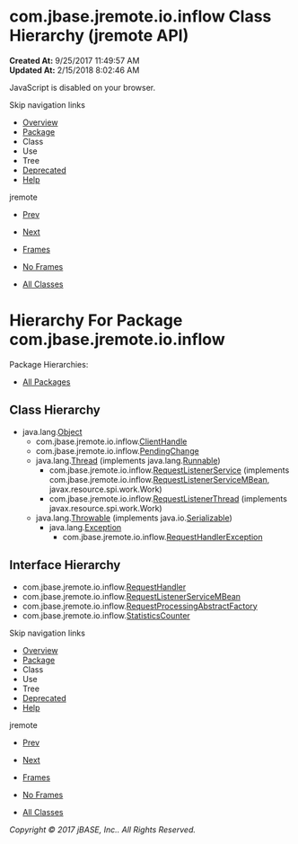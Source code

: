 # com.jbase.jremote.io.inflow Class Hierarchy (jremote   API)

**Created At:** 9/25/2017 11:49:57 AM  
**Updated At:** 2/15/2018 8:02:46 AM  

<!--<br>    try {<br>        if (location.href.indexOf('is-external=true') == -1) {<br>            parent.document.title="com.jbase.jremote.io.inflow Class Hierarchy (jremote   API)";<br>        }<br>    }<br>    catch(err) {<br>    }<br>//-->
JavaScript is disabled on your browser.

Skip navigation links

- [Overview](../../../../../overview-summary.html)
- [Package](/39256-inflow/com_jbase_jremote_io_inflow_package-summary)
- Class
- Use
- Tree
- [Deprecated](../../../../../deprecated-list.html)
- [Help](../../../../../help-doc.html)


jremote <br>

- [Prev](/39254-exception/com_jbase_jremote_io_exception_package-tree)
- [Next](/39258-jca/com_jbase_jremote_jca_package-tree)


- [Frames](../../../../../index.html?com/jbase/jremote/io/inflow//39256-inflow/com_jbase_jremote_io_inflow_package-tree)
- [No Frames](/39256-inflow/com_jbase_jremote_io_inflow_package-tree)


- [All Classes](../../../../../allclasses-noframe.html)


<!--<br>  allClassesLink = document.getElementById("allclasses\_navbar\_top");<br>  if(window==top) {<br>    allClassesLink.style.display = "block";<br>  }<br>  else {<br>    allClassesLink.style.display = "none";<br>  }<br>  //-->

# Hierarchy For Package com.jbase.jremote.io.inflow
Package Hierarchies:
- [All Packages](../../../../../overview-tree.html)

## Class Hierarchy

- java.lang.[Object](http://java.sun.com/j2se/1.5.0/docs/api/java/lang/Object.html?is-external=true "class or interface in java.lang")
    - com.jbase.jremote.io.inflow.[ClientHandle](/39256-inflow/com_jbase_jremote_io_inflow_ClientHandle "class in com.jbase.jremote.io.inflow")
    - com.jbase.jremote.io.inflow.[PendingChange](/39256-inflow/com_jbase_jremote_io_inflow_PendingChange "class in com.jbase.jremote.io.inflow")
    - java.lang.[Thread](http://java.sun.com/j2se/1.5.0/docs/api/java/lang/Thread.html?is-external=true "class or interface in java.lang") (implements java.lang.[Runnable](http://java.sun.com/j2se/1.5.0/docs/api/java/lang/Runnable.html?is-external=true "class or interface in java.lang"))
        - com.jbase.jremote.io.inflow.[RequestListenerService](/39256-inflow/com_jbase_jremote_io_inflow_RequestListenerService "class in com.jbase.jremote.io.inflow") (implements com.jbase.jremote.io.inflow.[RequestListenerServiceMBean](/39256-inflow/com_jbase_jremote_io_inflow_RequestListenerServiceMBean "interface in com.jbase.jremote.io.inflow"), javax.resource.spi.work.Work)
        - com.jbase.jremote.io.inflow.[RequestListenerThread](/39256-inflow/com_jbase_jremote_io_inflow_RequestListenerThread "class in com.jbase.jremote.io.inflow") (implements javax.resource.spi.work.Work)
    - java.lang.[Throwable](http://java.sun.com/j2se/1.5.0/docs/api/java/lang/Throwable.html?is-external=true "class or interface in java.lang") (implements java.io.[Serializable](http://java.sun.com/j2se/1.5.0/docs/api/java/io/Serializable.html?is-external=true "class or interface in java.io"))
        - java.lang.[Exception](http://java.sun.com/j2se/1.5.0/docs/api/java/lang/Exception.html?is-external=true "class or interface in java.lang")
            - com.jbase.jremote.io.inflow.[RequestHandlerException](/39256-inflow/com_jbase_jremote_io_inflow_RequestHandlerException "class in com.jbase.jremote.io.inflow")


## Interface Hierarchy

- com.jbase.jremote.io.inflow.[RequestHandler](/39256-inflow/com_jbase_jremote_io_inflow_RequestHandler "interface in com.jbase.jremote.io.inflow")
- com.jbase.jremote.io.inflow.[RequestListenerServiceMBean](/39256-inflow/com_jbase_jremote_io_inflow_RequestListenerServiceMBean "interface in com.jbase.jremote.io.inflow")
- com.jbase.jremote.io.inflow.[RequestProcessingAbstractFactory](/39256-inflow/com_jbase_jremote_io_inflow_RequestProcessingAbstractFactory "interface in com.jbase.jremote.io.inflow")
- com.jbase.jremote.io.inflow.[StatisticsCounter](/39256-inflow/com_jbase_jremote_io_inflow_StatisticsCounter "interface in com.jbase.jremote.io.inflow")

Skip navigation links

- [Overview](../../../../../overview-summary.html)
- [Package](/39256-inflow/com_jbase_jremote_io_inflow_package-summary)
- Class
- Use
- Tree
- [Deprecated](../../../../../deprecated-list.html)
- [Help](../../../../../help-doc.html)


jremote <br>

- [Prev](/39254-exception/com_jbase_jremote_io_exception_package-tree)
- [Next](/39258-jca/com_jbase_jremote_jca_package-tree)


- [Frames](../../../../../index.html?com/jbase/jremote/io/inflow//39256-inflow/com_jbase_jremote_io_inflow_package-tree)
- [No Frames](/39256-inflow/com_jbase_jremote_io_inflow_package-tree)


- [All Classes](../../../../../allclasses-noframe.html)


<!--<br>  allClassesLink = document.getElementById("allclasses\_navbar\_bottom");<br>  if(window==top) {<br>    allClassesLink.style.display = "block";<br>  }<br>  else {<br>    allClassesLink.style.display = "none";<br>  }<br>  //-->

*Copyright © 2017 jBASE, Inc.. All Rights Reserved.*
